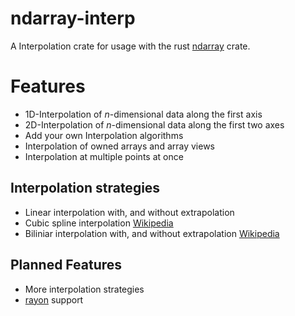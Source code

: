 # ndarray-interp
A Interpolation crate for usage with the rust [ndarray](https://crates.io/crates/ndarray) crate.

# Features
 - 1D-Interpolation of _n_-dimensional data along the first axis
 - 2D-Interpolation of _n_-dimensional data along the first two axes
 - Add your own Interpolation algorithms
 - Interpolation of owned arrays and array views
 - Interpolation at multiple points at once

## Interpolation strategies
 - Linear interpolation with, and without extrapolation
 - Cubic spline interpolation [Wikipedia](https://en.wikipedia.org/wiki/Spline_interpolation)
 - Biliniar interpolation with, and without extrapolation [Wikipedia](https://en.wikipedia.org/wiki/Bilinear_interpolation)

## Planned Features
 - More interpolation strategies
 - [rayon](https://crates.io/crates/rayon) support
